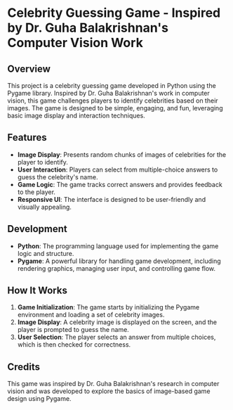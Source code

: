 # Celebrity Guessing Game - Inspired by Dr. Guha Balakrishnan's Computer Vision Work

## Overview
This project is a celebrity guessing game developed in Python using the Pygame library. Inspired by Dr. Guha Balakrishnan's work in computer vision, this game challenges players to identify celebrities based on their images. The game is designed to be simple, engaging, and fun, leveraging basic image display and interaction techniques.

## Features
- **Image Display**: Presents random chunks of images of celebrities for the player to identify.
- **User Interaction**: Players can select from multiple-choice answers to guess the celebrity's name.
- **Game Logic**: The game tracks correct answers and provides feedback to the player.
- **Responsive UI**: The interface is designed to be user-friendly and visually appealing.

## Development
- **Python**: The programming language used for implementing the game logic and structure.
- **Pygame**: A powerful library for handling game development, including rendering graphics, managing user input, and controlling game flow.

## How It Works
1. **Game Initialization**: The game starts by initializing the Pygame environment and loading a set of celebrity images.
2. **Image Display**: A celebrity image is displayed on the screen, and the player is prompted to guess the name.
3. **User Selection**: The player selects an answer from multiple choices, which is then checked for correctness.

## Credits
This game was inspired by Dr. Guha Balakrishnan's research in computer vision and was developed to explore the basics of image-based game design using Pygame.

